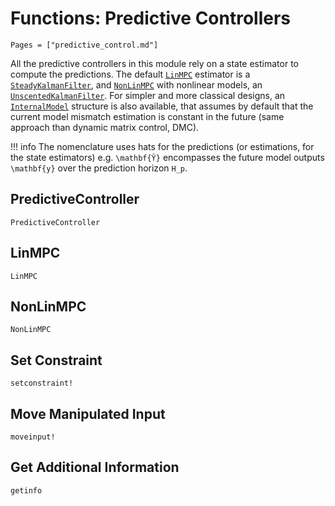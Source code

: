 # Functions: Predictive Controllers

```@contents
Pages = ["predictive_control.md"]
```

All the predictive controllers in this module rely on a state estimator to compute the
predictions. The default [`LinMPC`](@ref) estimator is a [`SteadyKalmanFilter`](@ref), and
[`NonLinMPC`](@ref) with nonlinear models, an [`UnscentedKalmanFilter`](@ref). For simpler
and more classical designs, an [`InternalModel`](@ref) structure is also available, that
assumes by default that the current model mismatch estimation is constant in the future
(same approach than dynamic matrix control, DMC).

!!! info
    The nomenclature uses hats for the predictions (or estimations, for the state
    estimators) e.g. ``\mathbf{Ŷ}`` encompasses the future model outputs ``\mathbf{y}`` over
    the prediction horizon ``H_p``.

## PredictiveController

```@docs
PredictiveController
```

## LinMPC

```@docs
LinMPC
```

## NonLinMPC

```@docs
NonLinMPC
```

## Set Constraint

```@docs
setconstraint!
```

## Move Manipulated Input

```@docs
moveinput!
```

## Get Additional Information

```@docs
getinfo
```
